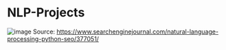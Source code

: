 # NLP-Projects
![image](https://user-images.githubusercontent.com/52307715/205915034-391612a7-511c-4975-8d17-5a51d7610974.png)
Source: https://www.searchenginejournal.com/natural-language-processing-python-seo/377051/
